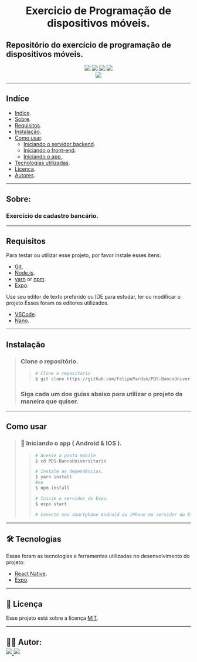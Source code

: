 <h1 align="center">
    Exercicio de Programação de dispositivos móveis.
</h1>

## Repositório do exercício de programação de dispositivos móveis.

<p align="center">
	<img src="https://img.shields.io/github/stars/FelipePardim/PDS-BancoUniversit-rio" />
    <img src="https://img.shields.io/github/forks/FelipePardim/PDS-BancoUniversit-rio" />
    <img src="https://img.shields.io/github/issues/FelipePardim/PDS-BancoUniversit-rio" />
    <img src="https://img.shields.io/github/license/FelipePardim/PDS-BancoUniversit-rio" />
    <br>
    <img src="https://img.shields.io/badge/React-blue?logo=react" />
</p>

---
 
## Indíce
- [Indíce](#Indíce).
- [Sobre](#Sobre).
- [Requisitos](#Requisitos).
- [Instalação](#Instalação).
- [Como usar](#como-usar).
    - [Iniciando o servidor backend](#iniciando-backend).
    - [Iniciando o front-end](#iniciando-web).
    - [Iniciando o app ](#iniciando-mobile).
- [Tecnologias utilizadas](#tecnologias).
- [Licença](#licenca).
- [Autores](#autores).

---

## Sobre:
### Exercício de cadastro bancário.

---

## Requisitos

Para testar ou utilizar esse projeto, por favor instale esses itens:

- [Git](https://git-scm.com).
- [Node.js](https://nodejs.org/en/).
- [yarn](https://yarnpkg.com/) or [npm](https://www.npmjs.com/).
- [Expo](https://expo.io/).

Use seu editor de texto preferido ou IDE para estudar, ler ou modificar o projeto
Esses foram os editores utilizados.
- [VSCode](https://code.visualstudio.com/).
- [Nano](https://www.nano-editor.org/).

---

## Instalação
> ### Clone o repositório.
>>   ```bash
>>  # Clone o repositório
>>  $ git clone https://github.com/FelipePardim/PDS-BancoUniversit-rio
>>   ```
> ### Siga cada um dos guias abaixo para utilizar o projeto da maneira que quiser.

---

## Como usar
>
><h3 id="iniciando-mobile">
>    📱 Iniciando o app ( Android & IOS ).
></h3>
>
>>```bash
>># Acesse a pasta mobile
>>$ cd PDS-BancoUniversitario
>>
>># Instale as dependências.
>>$ yarn install
>>#ou
>>$ npm install 
>>
>># Inicie o servidor do Expo.
>>$ expo start
>>
>> # Conecte seu smartphone Android ou iPhone no servidor do Expo, ou use seu emulador preferido.
>>```
>
---

<h2 id="tecnologias">
    🛠 Tecnologias
</h2>

Essas foram as tecnologias e ferramentas utilizadas no desenvolvimento do projeto:

- [React Native](https://reactnative.dev/).
- [Expo](https://expo.io/).

---

<h2 id="licenca">
    📝 Licença 
</h2>

Esse projeto está sobre a licença [MIT](https://github.com/FelipePardim/PDS-BancoUniversit-rio/LICENSE.md).

---

<h2 id="autores">
    👨‍💻 Autor:
    <div>
        <a href="https://github.com/FelipePardim" margin="10px">
            <img src="https://img.shields.io/badge/GitHub-FelipePardim-6f42c1?logo=github"/>
        </a>
        <a alt="Felipe Pardim" href="https://www.linkedin.com/in/felipe-pardim">
            <img src="https://img.shields.io/badge/LinkedIn-Felipe%20Pardim-blue?logo=linkedin"/>
        </a>
    </div>
</h2>
